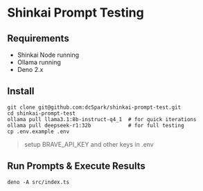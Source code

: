 # Shinkai Prompt Testing

## Requirements 
* Shinkai Node running
* Ollama running
* Deno 2.x

## Install
```
git clone git@github.com:dcSpark/shinkai-prompt-test.git 
cd shinkai-prompt-test
ollama pull llama3.1:8b-instruct-q4_1  # for quick iterations
ollama pull deepseek-r1:32b            # for full testing 
cp .env.example .env
```
> setup BRAVE_API_KEY and other keys in .env

## Run Prompts & Execute Results
```
deno -A src/index.ts
```